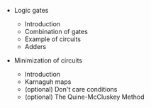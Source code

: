 - Logic gates
  - Introduction
  - Combination of gates
  - Example of circuits
  - Adders

- Minimization of circuits
  - Introduction
  - Karnaguh maps
  - (optional) Don't care conditions
  - (optional) The Quine-McCluskey Method
